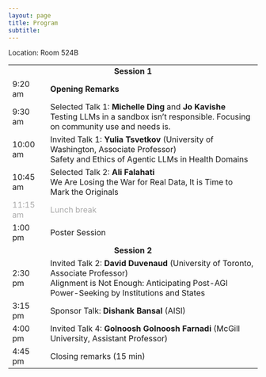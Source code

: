 ```yaml
---
layout: page
title: Program
subtitle:
---
```


<!-- <div align="center">
<a href="https://openreview.net/group?id=NeurIPS.cc/2024/Workshop/SoLaR#tab-accept-spotlight">List of accepted papers</a>
</div> -->

Location: Room 524B

<table style='margin-bottom:10pt;margin-left:auto;margin-right:auto;'>
  <tr>
    <td colspan="2" style="text-align: center;"><b>Session 1</b></td>
  </tr>
  <tr>
    <td>9:20 am</td>
    <td><b>Opening Remarks</b></td>
  </tr>
  <tr>
    <td>9:30 am</td>
    <td>Selected Talk 1: <b>Michelle Ding</b> and <b>Jo Kavishe</b><br />Testing LLMs in a sandbox isn’t responsible. Focusing on community use and needs is.
  </tr>
  <tr>
    <td>10:00 am</td>
    <!-- <td>Selected Talk 1</td> -->
    <td>Invited Talk 1: <b>Yulia Tsvetkov</b> (University of Washington, Associate Professor)<br />Safety and Ethics of Agentic LLMs in Health Domains</td>
  </tr>
  <tr>
    <td>10:45 am</td>
    <td>Selected Talk 2: <b>Ali Falahati</b><br />We Are Losing the War for Real Data, It is Time to Mark the Originals</td>
  </tr>
  <tr style='color:darkgray;'>
    <td>11:15 am</td>
    <td> Lunch break </td>
  </tr>
  <tr>
    <td>1:00 pm</td>
    <td>Poster Session</td>
  </tr>
  
  <tr>
    <td colspan="2" style="text-align: center;"><b>Session 2</b></td>
  </tr>
  <tr>
    <td>2:30 pm</td>
    <td>Invited Talk 2: <b>David Duvenaud</b> (University of Toronto, Associate Professor)<br />Alignment is Not Enough: Anticipating Post-AGI Power-Seeking by Institutions and States</td>
  </tr>
  <tr>
    <td>3:15 pm</td>
    <td>Sponsor Talk: <b>Dishank Bansal</b> (AISI)</td>
  </tr>
    <tr>
    <td>4:00 pm</td>
    <td>Invited Talk 4: <b>Golnoosh Golnoosh Farnadi</b> (McGill University, Assistant Professor)<br /></td>
  </tr>
    <!-- <tr style='color:darkgray;'>
    <td>3:00 pm</td>
    <td>Break (15 min)</td>
  </tr> -->
  <!-- <tr>
    <td>4:15 pm</td>
    <td>Spotlight Paper Talk 2</td>
  </tr> -->
  <!-- <tr>
    <td>4:45 pm</td>
    <td>Panel: <b>Panelists</b>: (TBD) <b>Moderator</b>: (TBD)</td>
  </tr>
  <tr>
    <td>5:00 pm</td>
    <td>Breakout rooms discussion</td>
  </tr> -->
  <tr>
    <td>4:45 pm</td>
    <td>Closing remarks (15 min)</td>
  </tr>
</table>

<!-- </div> -->

